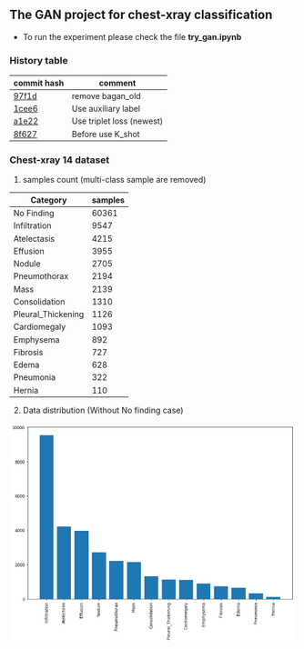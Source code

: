 
## The GAN project for chest-xray classification

- To run the experiment please check the file **try_gan.ipynb**

### History table
| commit hash | comment |
|--|--|
| [97f1d](../../commit/97f1dba8dc6f8f69acac35bdcc6588add513035f) | remove bagan_old |
| [1cee6](../../commit/1cee698d28210cd18bf6914a752857611d5ef548) | Use auxiliary label |
| [a1e22](../../commit/a1e2254378c8bae92bf89f658be629c6cc28fa9e) | Use triplet loss (newest)|
| [8f627](../../commit/8f6274d2d6f87ed87986de66ee92fbc411ae7330) | Before use K_shot |


### Chest-xray 14 dataset


1. samples count (multi-class sample are removed)

| Category | samples |
|--|--|
| No Finding | 60361 |
| Infiltration | 9547 |
| Atelectasis | 4215 |
| Effusion | 3955 |
| Nodule | 2705 |
| Pneumothorax | 2194 |
| Mass | 2139 |
| Consolidation | 1310 |
| Pleural_Thickening | 1126 |
| Cardiomegaly | 1093 |
| Emphysema | 892 |
| Fibrosis | 727 |
| Edema | 628 |
| Pneumonia | 322 |
| Hernia | 110 |

2. Data distribution (Without No finding case)

![label_counts](images/label_counts_2.png)  
